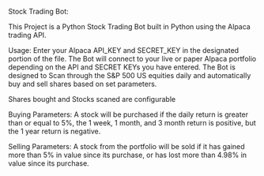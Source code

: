 Stock Trading Bot:

This Project is a Python Stock Trading Bot built in Python using the Alpaca trading API.

Usage:
Enter your Alpaca API_KEY and SECRET_KEY in the designated portion of the file. The Bot will connect to your live or paper Alpaca
portfolio depending on the API and SECRET KEYs you have entered. The Bot is designed to Scan through the S&P 500 US equities daily 
and automatically buy and sell shares based on set parameters.

Shares bought and Stocks scaned are configurable

Buying Parameters:
A stock will be purchased if the daily return is greater than or equal to 5%, the 1 week, 1 month, and 3 month return is positive, but
the 1 year return is negative.

Selling Parameters:
A stock from the portfolio will be sold if it has gained more than 5% in value since its purchase, or has lost more than 4.98% in value
since its purchase.
